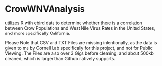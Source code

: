 # CrowWNVAnalysis
utilizes R with ebird data to determine whether there is a correlation between Crow Populations and West Nile Virus Rates in the United States, and more specifically California.


Please Note that CSV and TXT Files are missing intentionally, as the data is given to me by Cornell Lab specifically for this project, and not for Public Viewing. The Files are also over 3 Gigs before cleaning, and about 500kb cleaned, which is larger than Github natively supports. 
